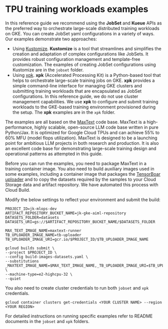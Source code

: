 # TPU training workloads examples

In this reference guide  we recommend using the **JobSet** and **Kueue** APIs as the preferred way to orchestrate large-scale distributed training workloads on GKE. You can create JobSet yaml configurations in a variety of ways. Our examples demonstrate two approaches:
- Using [Kustomize](https://kustomize.io/). **Kustomize** is a tool that streamlines and simplifies the creation and adaptation of complex configurations like JobSets. It provides robust configuration management and template-free customization. The examples of creating JobSet configurations using Kustomize are in the `jobset` folder.
- Using [xpk](https://github.com/google/maxtext/tree/main/xpk). **xpk** (Accelerated Processing Kit) is a Python-based tool that helps to orchestrate large-scale training jobs on GKE. **xpk** provides a simple command-line interface for managing GKE clusters and submitting training workloads that are encapsulated as JobSet configurations. In this reference guide, we do not use cluster management capabilities. We use **xpk** to configure and submit training workloads to the GKE-based training environment provisioned during the setup. The **xpk** examples are in the `xpk` folder.

The examples are all based on the [MaxText](https://github.com/google/maxtext/tree/main) code base. MaxText is a high-performance, highly scalable, open-source LLM code base written in pure Python/Jax. It is optimized for Google Cloud TPUs and can achieve 55% to 60% MFU (model flops utilization). MaxText is designed to be a launching point for ambitious LLM projects in both research and production. It is also an excellent code base for demonstrating large-scale training design and operational patterns as attempted in this guide.

Before you can run the examples, you need to package MaxText in a training container image. You also need to build auxiliary images used in some examples, including a container image that packages the [TensorBoar uploader](https://cloud.google.com/vertex-ai/docs/experiments/tensorboard-overview#upload-tb-logs) and to copy the datasets required by the samples to your Cloud Storage data and artifact repository. We have automated this process with Cloud Build. 

Modify the below settings to reflect your environment and submit the build:

```
PROJECT_ID=jk-mlops-dev
ARTIFACT_REPOSITORY_BUCKET_NAME=jk-gke-aiml-repository
DATASETS_FOLDER=datasets
DATASETS_URI=gs://$ARTIFACT_REPOSITORY_BUCKET_NAME/$DATASETS_FOLDER

MAX_TEXT_IMAGE_NAME=maxtext-runner
TB_UPLOADER_IMAGE_NAME=tb-uploader
TB_UPLOADER_IMAGE_URI=gcr.io/$PROJECT_ID/$TB_UPLOADER_IMAGE_NAME

gcloud builds submit \
--project $PROJECT_ID \
--config build-images-datasets.yaml \
--substitutions _MAXTEXT_IMAGE_NAME=$MAX_TEXT_IMAGE_NAME,_TB_UPLOADER_IMAGE_URI=$TB_UPLOADER_IMAGE_URI,_DATASETS_URI=$DATASETS_URI \
--machine-type=e2-highcpu-32 \
--quiet
```


You also need to create cluster credentials to run both `jobset` and `xpk` credentials.

```
gcloud container clusters get-credentials <YOUR CLUSTER NAME> --region <YOUR REGION>
```

For detailed instructions on running specific examples refer to README documents in the `jobset` and `xpk` folders.



